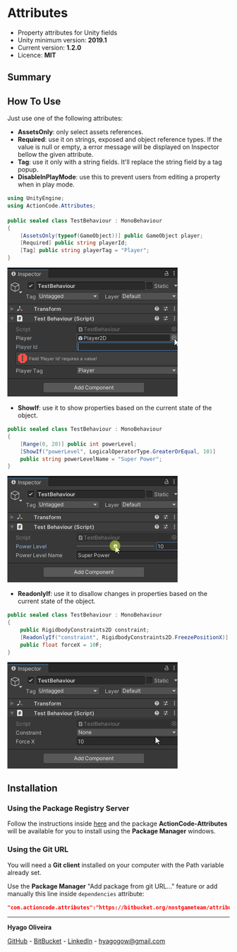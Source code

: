 # Attributes

* Property attributes for Unity fields
* Unity minimum version: **2019.1**
* Current version: **1.2.0**
* Licence: **MIT**

## Summary

## How To Use

Just use one of the following attributes:

* **AssetsOnly**: only select assets references.
* **Required**: use it on strings, exposed and object reference types. If the value is null or empty, a error message will be displayed on Inspector bellow the given attribute.
* **Tag**: use it only with a string fields. It'll replace the string field by a tag popup.
* **DisableInPlayMode**: use this to prevent users from editing a property when in play mode.

```csharp
using UnityEngine;
using ActionCode.Attributes;

public sealed class TestBehaviour : MonoBehaviour
{
    [AssetsOnly(typeof(GameObject))] public GameObject player;
    [Required] public string playerId;
    [Tag] public string playerTag = "Player";
}
```

![Attributes](/Documentation~/attributes-simple.gif)

* **ShowIf**: use it to show properties based on the current state of the object.

```csharp
public sealed class TestBehaviour : MonoBehaviour
{
    [Range(0, 20)] public int powerLevel;
    [ShowIf("powerLevel", LogicalOperatorType.GreaterOrEqual, 10)]
    public string powerLevelName = "Super Power";
}
```

![Show If Attribute Showcase](/Documentation~/attributes-show-if.gif)

* **ReadonlyIf**: use it to disallow changes in properties based on the current state of the object.

```csharp
public sealed class TestBehaviour : MonoBehaviour
{
    public RigidbodyConstraints2D constraint;
    [ReadonlyIf("constraint", RigidbodyConstraints2D.FreezePositionX)]
    public float forceX = 10F;
}
```

![Readonly If Attribute Showcase](/Documentation~/attributes-readonly-if.gif)

## Installation

### Using the Package Registry Server

Follow the instructions inside [here](https://cutt.ly/ukvj1c8) and the package **ActionCode-Attributes** will be available for you to install using the **Package Manager** windows.

### Using the Git URL

You will need a **Git client** installed on your computer with the Path variable already set. 

Use the **Package Manager** "Add package from git URL..." feature or add manually this line inside `dependencies` attribute: 

```json
"com.actioncode.attributes":"https://bitbucket.org/nostgameteam/attributes.git"
```

---

**Hyago Oliveira**

[GitHub](https://github.com/HyagoOliveira) -
[BitBucket](https://bitbucket.org/HyagoGow/) -
[LinkedIn](https://www.linkedin.com/in/hyago-oliveira/) -
<hyagogow@gmail.com>